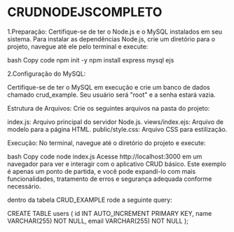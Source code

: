 # CRUDNODEJSCOMPLETO

<p>1.Preparação:
Certifique-se de ter o Node.js e o MySQL instalados em seu sistema. Para instalar as dependências Node.js, crie um diretório para o projeto, navegue até ele pelo terminal e execute:

bash
Copy code
npm init -y
npm install express mysql ejs

</p>
<p>
2.Configuração do MySQL:
  
Certifique-se de ter o MySQL em execução e crie um banco de dados chamado crud_example. Seu usuário será "root" e a senha estará vazia.

Estrutura de Arquivos:
Crie os seguintes arquivos na pasta do projeto:

index.js: Arquivo principal do servidor Node.js.
views/index.ejs: Arquivo de modelo para a página HTML.
public/style.css: Arquivo CSS para estilização.

</p>

<p>



  Execução:
No terminal, navegue até o diretório do projeto e execute:

bash
Copy code
node index.js
Acesse http://localhost:3000 em um navegador para ver e interagir com o aplicativo CRUD básico. Este exemplo é apenas um ponto de partida, e você pode expandi-lo com mais funcionalidades, tratamento de erros e segurança adequada conforme necessário.
</p>


<p>

  dentro da tabela CRUD_EXAMPLE rode a seguinte query:

  CREATE TABLE users (
  id INT AUTO_INCREMENT PRIMARY KEY,
  name VARCHAR(255) NOT NULL,
  email VARCHAR(255) NOT NULL
);

</p>
